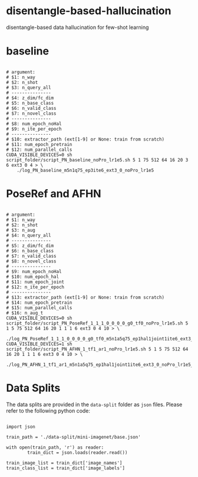# disentangle-based-hallucination
disentangle-based data hallucination for few-shot learning

# baseline
<pre><code>
# argument:
# $1: n_way
# $2: n_shot
# $3: n_query_all
# ---------------
# $4: z_dim/fc_dim
# $5: n_base_class
# $6: n_valid_class
# $7: n_novel_class
# ---------------
# $8: num_epoch_noHal
# $9: n_ite_per_epoch
# ---------------
# $10: extractor_path (ext[1-9] or None: train from scratch)
# $11: num_epoch_pretrain
# $12: num_parallel_calls
CUDA_VISIBLE_DEVICES=0 sh script_folder/script_PN_baseline_noPro_lr1e5.sh 5 1 75 512 64 16 20 3 6 ext3 0 4 > \
    ./log_PN_baseline_m5n1q75_ep3ite6_ext3_0_noPro_lr1e5
</code></pre>

# PoseRef and AFHN
<pre><code>
# argument:
# $1: n_way
# $2: n_shot
# $3: n_aug
# $4: n_query_all
# ---------------
# $5: z_dim/fc_dim
# $6: n_base_class
# $7: n_valid_class
# $8: n_novel_class
# ---------------
# $9: num_epoch_noHal
# $10: num_epoch_hal
# $11: num_epoch_joint
# $12: n_ite_per_epoch
# ---------------
# $13: extractor_path (ext[1-9] or None: train from scratch)
# $14: num_epoch_pretrain
# $15: num_parallel_calls
# $16: n_aug_t
CUDA_VISIBLE_DEVICES=0 sh script_folder/script_PN_PoseRef_1_1_1_0_0_0_0_g0_tf0_noPro_lr1e5.sh 5 1 5 75 512 64 16 20 1 1 1 6 ext3 0 4 10 > \
    ./log_PN_PoseRef_1_1_1_0_0_0_0_g0_tf0_m5n1a5q75_ep1hal1joint1ite6_ext3_0_noPro_lr1e5_testAug10
CUDA_VISIBLE_DEVICES=1 sh script_folder/script_PN_AFHN_1_tf1_ar1_noPro_lr1e5.sh 5 1 5 75 512 64 16 20 1 1 1 6 ext3 0 4 10 > \
    ./log_PN_AFHN_1_tf1_ar1_m5n1a5q75_ep1hal1joint1ite6_ext3_0_noPro_lr1e5_testAug10
</code></pre>

# Data Splits
The data splits are provided in the `data-split` folder as `json` files. Please refer to the following python code:
<pre><code>
import json

train_path = './data-split/mini-imagenet/base.json'

with open(train_path, 'r') as reader:
        train_dict = json.loads(reader.read())

train_image_list = train_dict['image_names']
train_class_list = train_dict['image_labels']
</code></pre>